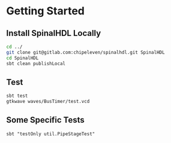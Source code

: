 # Getting Started

## Install SpinalHDL Locally


``` bash
cd ../
git clone git@gitlab.com:chipeleven/spinalhdl.git SpinalHDL
cd SpinalHDL
sbt clean publishLocal
```

## Test

``` bash
sbt test
gtkwave waves/BusTimer/test.vcd
```

## Some Specific Tests
```
sbt "testOnly util.PipeStageTest"
```
